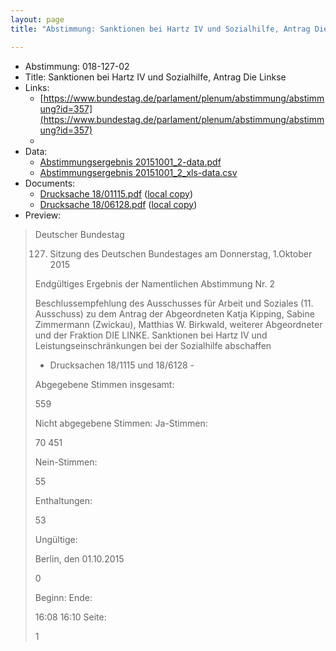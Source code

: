 ```yaml
---
layout: page
title: "Abstimmung: Sanktionen bei Hartz IV und Sozialhilfe, Antrag Die Linkse"

---
```


* Abstimmung: 018-127-02
* Title: Sanktionen bei Hartz IV und Sozialhilfe, Antrag Die Linkse
* Links: 
    * [https://www.bundestag.de/parlament/plenum/abstimmung/abstimmung?id=357](https://www.bundestag.de/parlament/plenum/abstimmung/abstimmung?id=357)
    * 
* Data: 
    * [Abstimmungsergebnis 20151001_2-data.pdf](/res/abstimmungsliste/20151001_2-data.pdf)
    * [Abstimmungsergebnis 20151001_2_xls-data.csv](/res/abstimmungsliste/analyses/20151001_2_xls-data.csv)
* Documents: 
    * [Drucksache 18/01115.pdf](http://dip21.bundestag.de/dip21/btd/18/011/1801115.pdf) ([local copy](/res/abstimmungsdaten/018-127-02/1801115.pdf))
    * [Drucksache 18/06128.pdf](http://dip21.bundestag.de/dip21/btd/18/061/1806128.pdf) ([local copy](/res/abstimmungsdaten/018-127-02/1806128.pdf))
* Preview: 
> Deutscher Bundestag
> 
> 127. Sitzung des Deutschen Bundestages
> am Donnerstag, 1.Oktober 2015
> 
> Endgültiges Ergebnis der Namentlichen Abstimmung Nr. 2
> 
> Beschlussempfehlung des Ausschusses für Arbeit und Soziales (11. Ausschuss)
> zu dem Antrag der Abgeordneten Katja Kipping, Sabine Zimmermann (Zwickau), Matthias
> W. Birkwald, weiterer Abgeordneter und der Fraktion DIE LINKE.
> Sanktionen bei Hartz IV und Leistungseinschränkungen bei der Sozialhilfe abschaffen
> - Drucksachen 18/1115 und 18/6128 -
> 
> Abgegebene Stimmen insgesamt:
> 
> 559
> 
> Nicht abgegebene Stimmen:
> Ja-Stimmen:
> 
> 70
> 451
> 
> Nein-Stimmen:
> 
> 55
> 
> Enthaltungen:
> 
> 53
> 
> Ungültige:
> 
> Berlin, den 01.10.2015
> 
> 0
> 
> Beginn:
> Ende:
> 
> 16:08
> 16:10
> Seite:
> 
> 1
> 
> 
